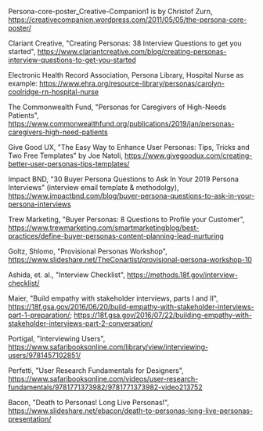 Persona-core-poster_Creative-Companion1 is by Christof Zurn, https://creativecompanion.wordpress.com/2011/05/05/the-persona-core-poster/

Clariant Creative, "Creating Personas: 38 Interview Questions to get you started", https://www.clariantcreative.com/blog/creating-personas-interview-questions-to-get-you-started

Electronic Health Record Association, Persona Library, Hospital Nurse as example: https://www.ehra.org/resource-library/personas/carolyn-coolridge-rn-hospital-nurse

The Commonwealth Fund, "Personas for Caregivers of High-Needs Patients", https://www.commonwealthfund.org/publications/2019/jan/personas-caregivers-high-need-patients

Give Good UX, "The Easy Way to Enhance User Personas: Tips, Tricks and Two Free Templates" by Joe Natoli, https://www.givegoodux.com/creating-better-user-personas-tips-templates/

Impact BND, "30 Buyer Persona Questions to Ask In Your 2019 Persona Interviews" (interview email template & methodolgy), https://www.impactbnd.com/blog/buyer-persona-questions-to-ask-in-your-persona-interviews

Trew Marketing, "Buyer Personas: 8 Questions to Profile your Customer", https://www.trewmarketing.com/smartmarketingblog/best-practices/define-buyer-personas-content-planning-lead-nurturing

Goltz, Shlomo, "Provisional Personas Workshop", https://www.slideshare.net/TheConartist/provisional-persona-workshop-10

Ashida, et. al., "Interview Checklist", https://methods.18f.gov/interview-checklist/

Maier, "Build empathy with stakeholder interviews, parts I and II", https://18f.gsa.gov/2016/06/20/build-empathy-with-stakeholder-interviews-part-1-preparation/; https://18f.gsa.gov/2016/07/22/building-empathy-with-stakeholder-interviews-part-2-conversation/

Portigal, "Interviewing Users", https://www.safaribooksonline.com/library/view/interviewing-users/9781457102851/

Perfetti, "User Research Fundamentals for Designers", https://www.safaribooksonline.com/videos/user-research-fundamentals/9781771373982/9781771373982-video213752

Bacon, "Death to Personas! Long Live Personas!", https://www.slideshare.net/ebacon/death-to-personas-long-live-personas-presentation/

